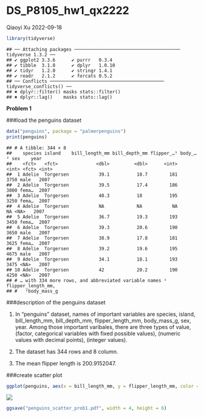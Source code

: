 DS_P8105_hw1_qx2222
================
Qiaoyi Xu
2022-09-18

``` r
library(tidyverse)
```

    ## ── Attaching packages ─────────────────────────────────────── tidyverse 1.3.2 ──
    ## ✔ ggplot2 3.3.6      ✔ purrr   0.3.4 
    ## ✔ tibble  3.1.8      ✔ dplyr   1.0.10
    ## ✔ tidyr   1.2.0      ✔ stringr 1.4.1 
    ## ✔ readr   2.1.2      ✔ forcats 0.5.2 
    ## ── Conflicts ────────────────────────────────────────── tidyverse_conflicts() ──
    ## ✖ dplyr::filter() masks stats::filter()
    ## ✖ dplyr::lag()    masks stats::lag()

**Problem 1**

\###load the penguins dataset

``` r
data("penguins", package = "palmerpenguins")
print(penguins) 
```

    ## # A tibble: 344 × 8
    ##    species island    bill_length_mm bill_depth_mm flipper_…¹ body_…² sex    year
    ##    <fct>   <fct>              <dbl>         <dbl>      <int>   <int> <fct> <int>
    ##  1 Adelie  Torgersen           39.1          18.7        181    3750 male   2007
    ##  2 Adelie  Torgersen           39.5          17.4        186    3800 fema…  2007
    ##  3 Adelie  Torgersen           40.3          18          195    3250 fema…  2007
    ##  4 Adelie  Torgersen           NA            NA           NA      NA <NA>   2007
    ##  5 Adelie  Torgersen           36.7          19.3        193    3450 fema…  2007
    ##  6 Adelie  Torgersen           39.3          20.6        190    3650 male   2007
    ##  7 Adelie  Torgersen           38.9          17.8        181    3625 fema…  2007
    ##  8 Adelie  Torgersen           39.2          19.6        195    4675 male   2007
    ##  9 Adelie  Torgersen           34.1          18.1        193    3475 <NA>   2007
    ## 10 Adelie  Torgersen           42            20.2        190    4250 <NA>   2007
    ## # … with 334 more rows, and abbreviated variable names ¹​flipper_length_mm,
    ## #   ²​body_mass_g

\###description of the penguins dataset

1.  In “penguins” dataset, names of important variables are species,
    island, bill_length_mm, bill_depth_mm, flipper_length_mm,
    body_mass_g, sex, year. Among those important varibales, there are
    three types of value, <fctr>(factor, categorical variables with
    fixed possible values), <dbl>(numeric values with decimal points),
    <int>(integer values).

2.  The dataset has 344 rows and 8 column.

3.  The mean flipper length is 200.9152047.

\###create scatter plot

``` r
ggplot(penguins, aes(x = bill_length_mm, y = flipper_length_mm, color = species)) + geom_point()
```

![](DS_P8105_hw1_qx2222_files/figure-gfm/unnamed-chunk-3-1.png)<!-- -->

``` r
ggsave("penguins_scatter_prob1.pdf", width = 4, height = 6)
```
